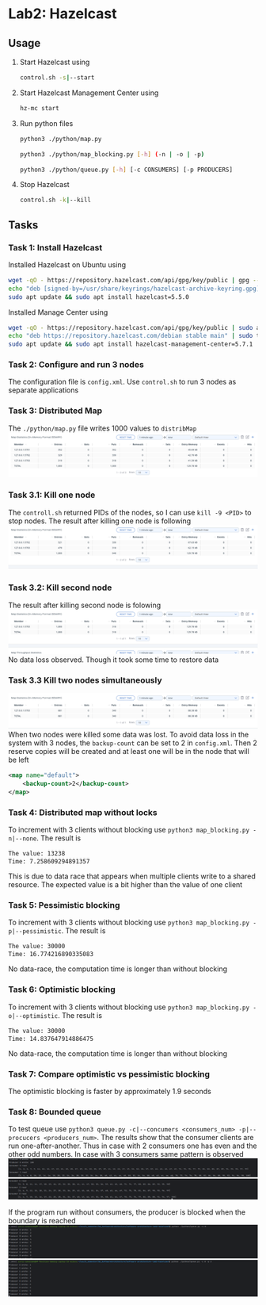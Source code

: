 # Lab2: Hazelcast

## Usage
1. Start Hazelcast using 
   ```bash
   control.sh -s|--start
   ```
2. Start Hazelcast Management Center using 
   ```bash
   hz-mc start
   ```
3. Run python files
   ```bash
   python3 ./python/map.py
   ```
   ```bash
   python3 ./python/map_blocking.py [-h] (-n | -o | -p)
   ```
   ```bash
   python3 ./python/queue.py [-h] [-c CONSUMERS] [-p PRODUCERS]
   ```
4. Stop Hazelcast
   ```bash
   control.sh -k|--kill
   ```

## Tasks
### Task 1: Install Hazelcast
Installed Hazelcast on Ubuntu using 
```bash
wget -qO - https://repository.hazelcast.com/api/gpg/key/public | gpg --dearmor | sudo tee /usr/share/keyrings/hazelcast-archive-keyring.gpg > /dev/null
echo "deb [signed-by=/usr/share/keyrings/hazelcast-archive-keyring.gpg] https://repository.hazelcast.com/debian stable main" | sudo tee -a /etc/apt/sources.list
sudo apt update && sudo apt install hazelcast=5.5.0
```
Installed Manage Center using
```bash
wget -qO - https://repository.hazelcast.com/api/gpg/key/public | sudo apt-key add -
echo "deb https://repository.hazelcast.com/debian stable main" | sudo tee -a /etc/apt/sources.list
sudo apt update && sudo apt install hazelcast-management-center=5.7.1
```
### Task 2: Configure and run 3 nodes
The configuration file is `config.xml`. Use `control.sh` to run 3 nodes as separate applications
### Task 3: Distributed Map
The `./python/map.py` file writes 1000 values to `distribMap`
![Data distribution](./imgs/distrib_map.png)
### Task 3.1: Kill one node
The `controll.sh` returned PIDs of the nodes, so I can use `kill -9 <PID>` to stop nodes. The result after killing one 
node is following
![Data distribution after one node is killed](./imgs/distrib_map_kill1.png)
### Task 3.2: Kill second node
The result after killing second node is folowing
![Data distribution after second node is killed](./imgs/distrib_map_kill2.png)
No data loss observed. Though it took some time to restore data
### Task 3.3 Kill two nodes simultaneously
![Data distribution after killing two nodes simultaneously](./imgs/distributed_map_kill2_simultaneously.png)
When two nodes were killed some data was lost. To avoid data loss in the system with 3 nodes, the `backup-count` can be 
set to 2 in `config.xml`. Then 2 reserve copies will be created and at least one will be in the node that will be left
```xml
<map name="default">
    <backup-count>2</backup-count>
</map>
```
### Task 4: Distributed map without locks
To increment with 3 clients without blocking use `python3 map_blocking.py -n|--none`. The result is
```
The value: 13238
Time: 7.258609294891357

```
This is due to data race that appears when multiple clients write to a shared resource. The expected value is a bit 
higher than the value of one client
### Task 5: Pessimistic blocking
To increment with 3 clients without blocking use `python3 map_blocking.py -p|--pessimistic`. The result is
```
The value: 30000
Time: 16.774216890335083
```
No data-race, the computation time is longer than without blocking
### Task 6: Optimistic blocking
To increment with 3 clients without blocking use `python3 map_blocking.py -o|--optimistic`. The result is
```
The value: 30000
Time: 14.837647914886475
```
No data-race, the computation time is longer than without blocking
### Task 7: Compare optimistic vs pessimistic blocking
The optimistic blocking is faster by approximately 1.9 seconds 
### Task 8: Bounded queue
To test queue use `python3 queue.py -c|--concumers <consumers_num> -p|--procucers <producers_num>`. The results show 
that the consumer clients are run one-after-another. Thus in case with 2 consumers one has even and the other odd 
numbers. In case with 3 consumers same pattern is observed
![result of consumer reads](./imgs/queue.png)
![result of consumer reads](./imgs/queue3.png)

If the program run without consumers, the producer is blocked when the boundary is reached
![result without consumers](./imgs/queue_boundary.png)
![result without consumers](./imgs/queue_boundary2.png)